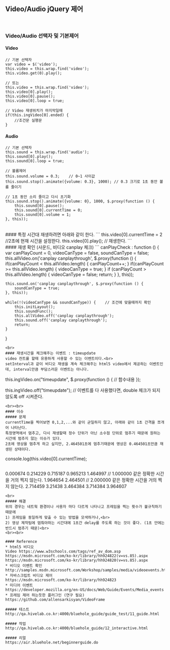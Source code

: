 ## Video/Audio jQuery 제어
<br>

###  Video/Audio 선택자 및 기본제어
#### Video
```
// 기본 선택자
var video = $('video');
this.video = this.wrap.find('video');
this.video.get(0).play();

// 또는
this.video = this.wrap.find('video');
this.video[0].play();
this.video[0].pause();
this.video[0].loop = true;

// Video 재생위치가 마지막일때
if(this.ingVideo[0].ended) {
    //조건문 실행문
}
```

#### Audio
```
// 기본 선택자
this.sound = this.wrap.find('audio');
this.sound[0].play();
this.sound[0].loop = true;

// 볼륨제어
this.sound.volume = 0.3;    // 0~1 사이값
this.sound.stop().animate({volume: 0.3}, 1000); // 0.3 크기로 1초 동안 볼륨 줄이기

// 1초 동안 소리 줄이고 다시 초기화
this.sound.stop().animate({volume: 0}, 1000, $.proxy(function () {
    this.sound[0].pause();
    this.sound[0].currentTime = 0;
    this.sound[0].volume = 1;
}, this));
```
<br>
#### 특정 시간대 재생하려면 아래와 같이 한다.
```
this.video[0].currentTime = 2   //2초에 현재 시간을 설정한다.
this.video[0].play();   // 재생한다.
```
<br>
#### 재생 확인 (사운드, 비디오 canplay 체크)
```
canPlayCheck : function () {
    var canPlayCount = 0,
        videoCanType = false,
        soundCanType = false;
    this.allVideo.on('canplay canplaythrough', $.proxy(function () {
        if(canPlayCount < this.allVideo.length) {
            canPlayCount++;
        }
        if(canPlayCount >= this.allVideo.length) {
            videoCanType = true;
        }
        if (canPlayCount > this.allVideo.length) {
            videoCanType = false;
            return;
        }
    }, this));

    this.sound.on('canplay canplaythrough', $.proxy(function () {
        soundCanType = true;
    }, this));

    while(!(videoCanType && soundCanType)) {	// 조건에 맞을때까지 확인
        this.initLayout();
        this.soundFunc();
        this.allVideo.off('canplay canplaythrough');
        this.sound.off('canplay canplaythrough');
        return;
    }
}
```
<br>
#### 재생시간을 체크해주는 이벤트 : timeupdate
video 컨트롤 할때 유용하게 사용할 수 있는 이벤트이다.<br>
setInterval과 같이 비디오 재생을 계속 체크해주는 html5 video에서 제공하는 이벤트인데, interval만큼 부담스러운 이벤트는 아니다.
```
this.ingVideo.on("timeupdate", $.proxy(function () {
    // 함수내용
});

this.ingVideo.off("timeupdate");    // 이벤트를 다 사용했다면, double 체크가 되지 않도록 off 시켜준다.
```
<br><br>
#### 이슈
##### 문제
currentTime을 찍어보면 0,1,2,...와 같이 균일하지 않고, 아래와 같이 1초 간격을 쪼개어 나타난다.
특정영역에서 멈추고, 다시 재생할때 정수 단위가 아닌 소수점 단위로 멈추기 때문에 원하는 시간에 멈추지 않는 이슈가 있다.
2초에 영상을 멈추게 하고 싶지만, 2.464501초에 멈추기때문에 영상은 0.464501초만큼 재생된 상태이다.

```
console.log(this.video[0].currentTime);
```
```
0.000674
0.214229
0.715187
0.965213
1.464997  // 1.000000 같은 정확한 시간을 거의 찍지 않는다.
1.964654
2.464501  // 2.000000 같은 정확한 시간을 거의 찍지 않는다.
2.714459
3.21438
3.464384
3.714384
3.964607
```
<br>
##### 해결
위의 경우는 네트웍 환경이나 사용자 마다 다르게 나타나고 프레임을 찍는 횟수가 불규칙하기 때문에
1) 프레임을 동일하게 맞출 수 있는 방법을 모색하거나,<br>
2) 영상 제작팀에 멈춰야하는 시간대에 1초간 delay를 주도록 하는 것이 좋다. (1초 안에는 반드시 멈추기 때문)<br>
<br><br>

#### Reference
* html5 비디오
Video https://www.w3schools.com/tags/ref_av_dom.asp
https://msdn.microsoft.com/ko-kr/library/hh924822(v=vs.85).aspx
https://msdn.microsoft.com/ko-kr/library/hh924820(v=vs.85).aspx
* 비디오 이벤트 확인
http://samples.msdn.microsoft.com/Workshop/samples/media/videoevents.htm
* 자바스크립트 비디오 제어
https://msdn.microsoft.com/ko-kr/library/hh924823
* 미디어 이벤트
https://developer.mozilla.org/en-US/docs/Web/Guide/Events/Media_events
* 프레임 제어 하는듯한 플러그인 (연구 필요)
https://github.com/allensarkisyan/VideoFrame

##### 테스트
http://qa.hivelab.co.kr:4000/bluehole_guide/guide_test/11_guide.html

##### 작업
http://qa.hivelab.co.kr:4000/bluehole_guide/12_interactive.html

##### 리얼
https://air.bluehole.net/beginnerguide.do